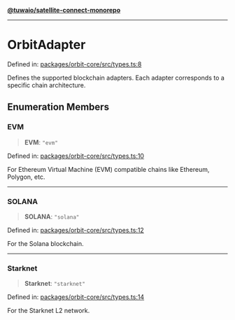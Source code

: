 [**@tuwaio/satellite-connect-monorepo**](../../../README.md)

***

# OrbitAdapter

Defined in: [packages/orbit-core/src/types.ts:8](https://github.com/TuwaIO/satellite-connect/blob/46085d28e0b4ff146f6da7e03a614830032927cd/packages/orbit-core/src/types.ts#L8)

Defines the supported blockchain adapters. Each adapter corresponds to a specific chain architecture.

## Enumeration Members

### EVM

> **EVM**: `"evm"`

Defined in: [packages/orbit-core/src/types.ts:10](https://github.com/TuwaIO/satellite-connect/blob/46085d28e0b4ff146f6da7e03a614830032927cd/packages/orbit-core/src/types.ts#L10)

For Ethereum Virtual Machine (EVM) compatible chains like Ethereum, Polygon, etc.

***

### SOLANA

> **SOLANA**: `"solana"`

Defined in: [packages/orbit-core/src/types.ts:12](https://github.com/TuwaIO/satellite-connect/blob/46085d28e0b4ff146f6da7e03a614830032927cd/packages/orbit-core/src/types.ts#L12)

For the Solana blockchain.

***

### Starknet

> **Starknet**: `"starknet"`

Defined in: [packages/orbit-core/src/types.ts:14](https://github.com/TuwaIO/satellite-connect/blob/46085d28e0b4ff146f6da7e03a614830032927cd/packages/orbit-core/src/types.ts#L14)

For the Starknet L2 network.
